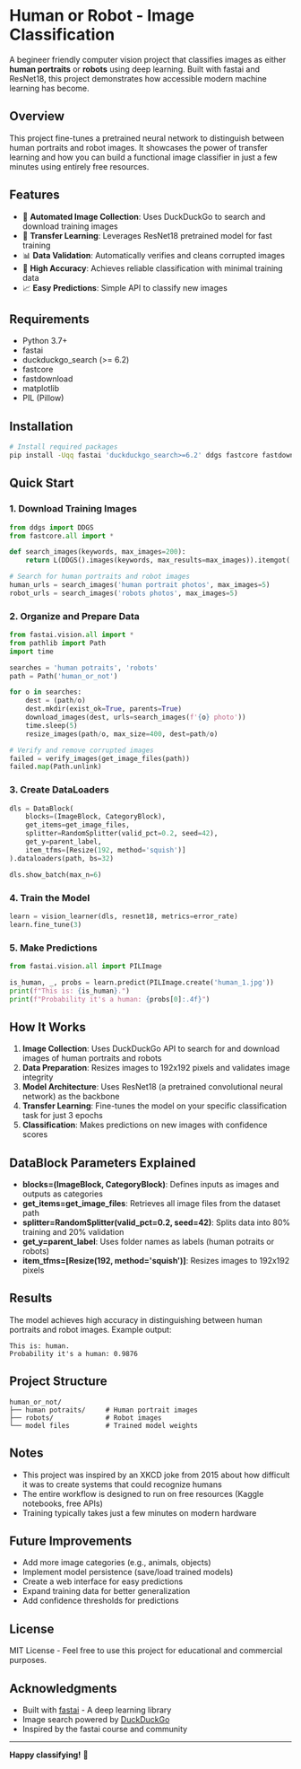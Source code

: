 # Human or Robot - Image Classification

A begineer friendly computer vision project that classifies images as either **human portraits** or **robots** using deep learning. Built with fastai and ResNet18, this project demonstrates how accessible modern machine learning has become.

## Overview

This project fine-tunes a pretrained neural network to distinguish between human portraits and robot images. It showcases the power of transfer learning and how you can build a functional image classifier in just a few minutes using entirely free resources.

## Features

- 🤖 **Automated Image Collection**: Uses DuckDuckGo to search and download training images
- 🧠 **Transfer Learning**: Leverages ResNet18 pretrained model for fast training
- 📊 **Data Validation**: Automatically verifies and cleans corrupted images
- 🎯 **High Accuracy**: Achieves reliable classification with minimal training data
- 📈 **Easy Predictions**: Simple API to classify new images

## Requirements

- Python 3.7+
- fastai
- duckduckgo_search (>= 6.2)
- fastcore
- fastdownload
- matplotlib
- PIL (Pillow)

## Installation

```bash
# Install required packages
pip install -Uqq fastai 'duckduckgo_search>=6.2' ddgs fastcore fastdownload matplotlib pillow
```

## Quick Start

### 1. Download Training Images

```python
from ddgs import DDGS
from fastcore.all import *

def search_images(keywords, max_images=200):
    return L(DDGS().images(keywords, max_results=max_images)).itemgot('image')

# Search for human portraits and robot images
human_urls = search_images('human portrait photos', max_images=5)
robot_urls = search_images('robots photos', max_images=5)
```

### 2. Organize and Prepare Data

```python
from fastai.vision.all import *
from pathlib import Path
import time

searches = 'human potraits', 'robots'
path = Path('human_or_not')

for o in searches:
    dest = (path/o)
    dest.mkdir(exist_ok=True, parents=True)
    download_images(dest, urls=search_images(f'{o} photo'))
    time.sleep(5)
    resize_images(path/o, max_size=400, dest=path/o)

# Verify and remove corrupted images
failed = verify_images(get_image_files(path))
failed.map(Path.unlink)
```

### 3. Create DataLoaders

```python
dls = DataBlock(
    blocks=(ImageBlock, CategoryBlock), 
    get_items=get_image_files, 
    splitter=RandomSplitter(valid_pct=0.2, seed=42),
    get_y=parent_label,
    item_tfms=[Resize(192, method='squish')]
).dataloaders(path, bs=32)

dls.show_batch(max_n=6)
```

### 4. Train the Model

```python
learn = vision_learner(dls, resnet18, metrics=error_rate)
learn.fine_tune(3)
```

### 5. Make Predictions

```python
from fastai.vision.all import PILImage

is_human, _, probs = learn.predict(PILImage.create('human_1.jpg'))
print(f"This is: {is_human}.")
print(f"Probability it's a human: {probs[0]:.4f}")
```

## How It Works

1. **Image Collection**: Uses DuckDuckGo API to search for and download images of human portraits and robots
2. **Data Preparation**: Resizes images to 192x192 pixels and validates image integrity
3. **Model Architecture**: Uses ResNet18 (a pretrained convolutional neural network) as the backbone
4. **Transfer Learning**: Fine-tunes the model on your specific classification task for just 3 epochs
5. **Classification**: Makes predictions on new images with confidence scores

## DataBlock Parameters Explained

- **blocks=(ImageBlock, CategoryBlock)**: Defines inputs as images and outputs as categories
- **get_items=get_image_files**: Retrieves all image files from the dataset path
- **splitter=RandomSplitter(valid_pct=0.2, seed=42)**: Splits data into 80% training and 20% validation
- **get_y=parent_label**: Uses folder names as labels (human potraits or robots)
- **item_tfms=[Resize(192, method='squish')]**: Resizes images to 192x192 pixels

## Results

The model achieves high accuracy in distinguishing between human portraits and robot images. Example output:

```
This is: human.
Probability it's a human: 0.9876
```

## Project Structure

```
human_or_not/
├── human potraits/     # Human portrait images
├── robots/             # Robot images
└── model files         # Trained model weights
```

## Notes

- This project was inspired by an XKCD joke from 2015 about how difficult it was to create systems that could recognize humans
- The entire workflow is designed to run on free resources (Kaggle notebooks, free APIs)
- Training typically takes just a few minutes on modern hardware

## Future Improvements

- Add more image categories (e.g., animals, objects)
- Implement model persistence (save/load trained models)
- Create a web interface for easy predictions
- Expand training data for better generalization
- Add confidence thresholds for predictions

## License

MIT License - Feel free to use this project for educational and commercial purposes.

## Acknowledgments

- Built with [fastai](https://www.fast.ai/) - A deep learning library
- Image search powered by [DuckDuckGo](https://duckduckgo.com/)
- Inspired by the fastai course and community

---

**Happy classifying!** 🎉
